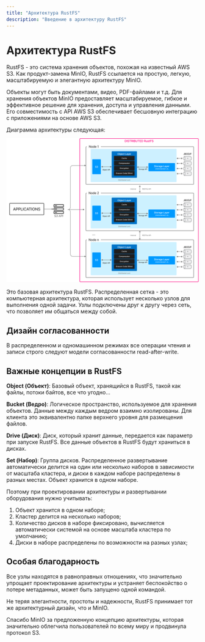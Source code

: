 ```yaml
---
title: "Архитектура RustFS"
description: "Введение в архитектуру RustFS"
---
```


# Архитектура RustFS

RustFS - это система хранения объектов, похожая на известный AWS S3. Как продукт-замена MinIO, RustFS ссылается на простую, легкую, масштабируемую и элегантную архитектуру MinIO.

Объекты могут быть документами, видео, PDF-файлами и т.д. Для хранения объектов MinIO предоставляет масштабируемое, гибкое и эффективное решение для хранения, доступа и управления данными. Его совместимость с API AWS S3 обеспечивает бесшовную интеграцию с приложениями на основе AWS S3.

Диаграмма архитектуры следующая:

![Диаграмма архитектуры RustFS](./images/s2-1.png)

Это базовая архитектура RustFS. Распределенная сетка - это компьютерная архитектура, которая использует несколько узлов для выполнения одной задачи. Узлы подключены друг к другу через сеть, что позволяет им общаться между собой.

## Дизайн согласованности

В распределенном и одномашинном режимах все операции чтения и записи строго следуют модели согласованности read-after-write.

## Важные концепции в RustFS

**Object (Объект)**: Базовый объект, хранящийся в RustFS, такой как файлы, потоки байтов, все что угодно...

**Bucket (Ведро)**: Логическое пространство, используемое для хранения объектов. Данные между каждым ведром взаимно изолированы. Для клиента это эквивалентно папке верхнего уровня для размещения файлов.

**Drive (Диск)**: Диск, который хранит данные, передается как параметр при запуске RustFS. Все данные объектов в RustFS будут храниться в дисках.

**Set (Набор)**: Группа дисков. Распределенное развертывание автоматически делится на один или несколько наборов в зависимости от масштаба кластера, и диски в каждом наборе распределены в разных местах. Объект хранится в одном наборе.

Поэтому при проектировании архитектуры и развертывании оборудования нужно учитывать:

1. Объект хранится в одном наборе;
2. Кластер делится на несколько наборов;
3. Количество дисков в наборе фиксировано, вычисляется автоматически системой на основе масштаба кластера по умолчанию;
4. Диски в наборе распределены по возможности на разных узлах;

## Особая благодарность

Все узлы находятся в равноправных отношениях, что значительно упрощает проектирование архитектуры и устраняет беспокойство о потере метаданных, может быть запущено одной командой.

Не теряя элегантности, простоты и надежности, RustFS принимает тот же архитектурный дизайн, что и MinIO.

Спасибо MinIO за предложенную концепцию архитектуры, которая значительно облегчила пользователей по всему миру и продвинула протокол S3.